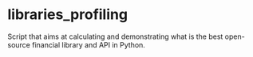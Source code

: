 # libraries_profiling
Script that aims at calculating and demonstrating what is the best open-source financial library and API in Python.
